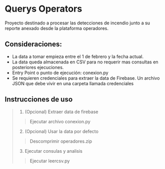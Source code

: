 # Querys Operators

Proyecto destinado a procesar las detecciones de incendio junto a su reporte anexado desde la plataforma operadores.

## Consideraciones:

- La data a tomar empieza entre el 1 de febrero y la fecha actual.
- La data queda almacenada en CSV para no requerir mas consultas en posteriores ejecuciones.
- Entry Point o punto de ejecución: conexion.py
- Se requieren credenciales para extraer la data de Firebase. Un archivo JSON que debe vivir en una carpeta llamada credenciales

## Instrucciones de uso

> 1.  (Opcional) Extraer data de firebase
>
> > Ejecutar archivo conexion.py
>
> 2.  (Opcional) Usar la data por defecto
>
> > Descomprimir operadores.zip
>
> 3.  Ejecutar consulas y analisis
>
> > Ejecutar leercsv.py
